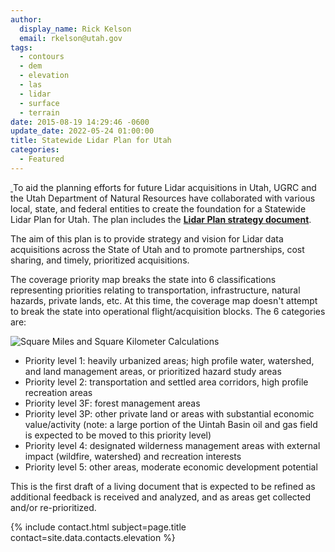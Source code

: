 ```yaml
---
author:
  display_name: Rick Kelson
  email: rkelson@utah.gov
tags:
  - contours
  - dem
  - elevation
  - las
  - lidar
  - surface
  - terrain
date: 2015-08-19 14:29:46 -0600
update_date: 2022-05-24 01:00:00
title: Statewide Lidar Plan for Utah
categories:
  - Featured
---
```


<p>
    <a href="{% link images/LidarPlan_w_GoalMet_and2022.png %}" target="_blank" rel="noopener">
        <img src="{% link images/LidarPlan_w_GoalMet_and2022_sm.png %}" alt="" title="LidarPlan" class="inline-text-left" loading="lazy" />
    </a>
    To aid the planning efforts for future Lidar acquisitions in Utah, UGRC and the Utah Department of Natural Resources have collaborated with various local, state, and federal entities to create the foundation for a Statewide Lidar Plan for Utah. The plan includes the <strong><a href="https://docs.google.com/a/utah.gov/document/d/1Z7QPeg9whuOnZP_Y_jOnkZrJsj6hVpqrp3vSkUJhEac/edit?usp=sharing">Lidar Plan strategy document</a></strong>.
</p>

<p>The aim of this plan is to provide strategy and vision for Lidar data acquisitions across the State of Utah and to promote partnerships, cost sharing, and timely, prioritized acquisitions.</p>

<p>The coverage priority map breaks the state into 6 classifications representing priorities relating to transportation, infrastructure, natural hazards, private lands, etc. At this time, the coverage map doesn't attempt to break the state into operational flight/acquisition blocks. The 6 categories are:</p>
<img src="{% link images/LidarPlan_sqMiKm.png %}" alt="Square Miles and Square Kilometer Calculations" class="flex flex--center outline" loading="lazy" />
<ul>
  <li>Priority level 1: heavily urbanized areas; high profile water, watershed, and land management areas, or prioritized hazard study areas
  <li>Priority level 2: transportation and settled area corridors, high profile recreation areas
  <li>Priority level 3F: forest management areas
  <li>Priority level 3P: other private land or areas with substantial economic value/activity (note: a large portion of the Uintah Basin oil and gas field is expected to be moved to this priority level)
  <li>Priority level 4: designated wilderness management areas with external impact (wildfire, watershed) and recreation interests
  <li>Priority level 5: other areas, moderate economic development potential
</ul>
<p>This is the first draft of a living document that is expected to be refined as additional feedback is received and analyzed, and as areas get collected and/or re-prioritized.</p>
<p>{% include contact.html subject=page.title contact=site.data.contacts.elevation %}</p>
